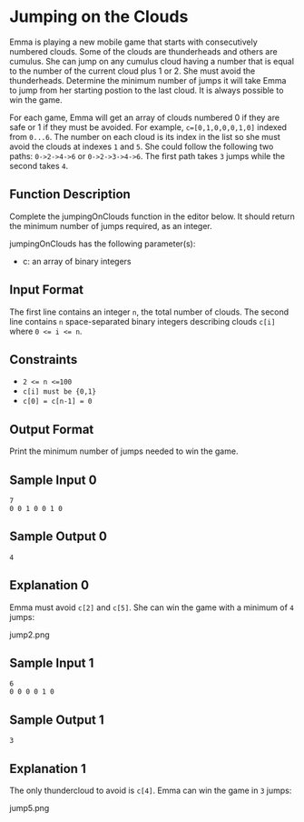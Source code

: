 # Jumping on the Clouds
Emma is playing a new mobile game that starts with consecutively numbered clouds. Some of the clouds are thunderheads and others are cumulus. She can jump on any cumulus cloud having a number that is equal to the number of the current cloud plus 1 or 2. She must avoid the thunderheads. Determine the minimum number of jumps it will take Emma to jump from her starting postion to the last cloud. It is always possible to win the game.

For each game, Emma will get an array of clouds numbered 0 if they are safe or 1 if they must be avoided. For example, `c=[0,1,0,0,0,1,0]` indexed from `0...6`. The number on each cloud is its index in the list so she must avoid the clouds at indexes `1` and `5`. She could follow the following two paths: `0->2->4->6` or `0->2->3->4->6`. The first path takes `3` jumps while the second takes `4`.

## Function Description

Complete the jumpingOnClouds function in the editor below. It should return the minimum number of jumps required, as an integer.

jumpingOnClouds has the following parameter(s):

- c: an array of binary integers

## Input Format

The first line contains an integer `n`, the total number of clouds. The second line contains `n` space-separated binary integers describing clouds `c[i]`  where `0 <= i <= n`.

## Constraints
- `2 <= n <=100`
- `c[i] must be {0,1}`
- `c[0] = c[n-1] = 0`

## Output Format

Print the minimum number of jumps needed to win the game.

## Sample Input 0
```
7
0 0 1 0 0 1 0
```

## Sample Output 0
```
4
```

## Explanation 0
Emma must avoid `c[2]` and `c[5]`. She can win the game with a minimum of `4` jumps:

jump2.png

## Sample Input 1
```
6
0 0 0 0 1 0
```

## Sample Output 1
```
3
```

## Explanation 1
The only thundercloud to avoid is `c[4]`. Emma can win the game in `3` jumps:

jump5.png
